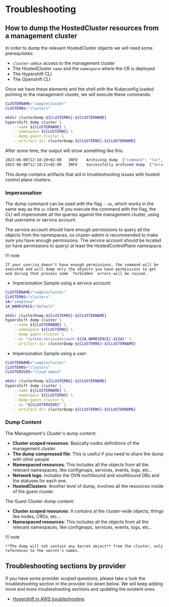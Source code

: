 # Troubleshooting

## How to dump the HostedCluster resources from a management cluster

In order to dump the relevant HostedCluster objects we will need some prerequisites:

- `cluster-admin` access to the management cluster
- The HostedCluster `name` and the `namespace` where the CR is deployed
- The Hypershift CLI
- The Openshift CLI

Once we have these elements and the shell with the Kubeconfig loaded pointing to the management cluster, we will execute these commands:

```bash
CLUSTERNAME="samplecluster"
CLUSTERNS="clusters"

mkdir clusterDump-${CLUSTERNS}-${CLUSTERNAME}
hypershift dump cluster \
    --name ${CLUSTERNAME} \
    --namespace ${CLUSTERNS} \
    --dump-guest-cluster \
    --artifact-dir clusterDump-${CLUSTERNS}-${CLUSTERNAME}
```

After some time, the output will show something like this:

```bash
2023-06-06T12:18:20+02:00	INFO	Archiving dump	{"command": "tar", "args": ["-cvzf", "hypershift-dump.tar.gz", "cluster-scoped-resources", "event-filter.html", "namespaces", "network_logs", "timestamp"]}
2023-06-06T12:18:21+02:00	INFO	Successfully archived dump	{"duration": "1.519376292s"}
```

This dump contains artifacts that aid in troubleshooting issues with hosted control plane clusters.

### Impersonation

The dump command can be used with the flag `--as`, which works in the same way as the `oc` client. If you execute the command with the flag, the CLI will impersonate all the queries against the management cluster, using that username or service account.

The service account should have enough permissions to query all the objects from the namespaces, so cluster-admin is recommended to make sure you have enough permissions. The service account should be located (or have permissions to query) at least the HostedControlPlane namespace.

!!! note

    If your user/sa doesn't have enough permissions, the command will be executed and will dump only the objects you have permissions to get and during that process some `forbidden` errors will be raised.

- Impersonation Sample using a service account:

```bash
CLUSTERNAME="samplecluster"
CLUSTERNS="clusters"
SA="samplesa"
SA_NAMESPACE="default"

mkdir clusterDump-${CLUSTERNS}-${CLUSTERNAME}
hypershift dump cluster \
    --name ${CLUSTERNAME} \
    --namespace ${CLUSTERNS} \
    --dump-guest-cluster \
    --as "system:serviceaccount:${SA_NAMESPACE}:${SA}" \
    --artifact-dir clusterDump-${CLUSTERNS}-${CLUSTERNAME}
```

- Impersonation Sample using a user:

```bash
CLUSTERNAME="samplecluster"
CLUSTERNS="clusters"
CLUSTERUSER="cloud-admin"

mkdir clusterDump-${CLUSTERNS}-${CLUSTERNAME}
hypershift dump cluster \
    --name ${CLUSTERNAME} \
    --namespace ${CLUSTERNS} \
    --dump-guest-cluster \
    --as "${CLUSTERUSER}" \
    --artifact-dir clusterDump-${CLUSTERNS}-${CLUSTERNAME}
```

### Dump Content

The Management's Cluster's dump content:

- **Cluster scoped resources**: Basically nodes definitions of the management cluster.
- **The dump compressed file**: This is useful if you need to share the dump with other people
- **Namespaced resources**: This includes all the objects from all the relevant namespaces, like configmaps, services, events, logs, etc...
- **Network logs**: Includes the OVN northbound and southbound DBs and the statuses for each one.
- **HostedClusters**: Another level of dump, involves all the resources inside of the guest cluster.

The Guest Cluster dump content:

- **Cluster scoped resources**: It contains al the cluster-wide objects, things like nodes, CRDs, etc...
- **Namespaced resources**: This includes all the objects from all the relevant namespaces, like configmaps, services, events, logs, etc...

!!! note

    **The dump will not contain any Secret object** from the cluster, only references to the secret's names.

## Troubleshooting sections by provider

If you have some provider scoped questions, please take a look the troubleshooting section in the provider list down below. We will keep adding more and more troubleshooting sections and updating the existent ones.

- [Hypershift in AWS troubleshooting](./aws/troubleshooting.md)